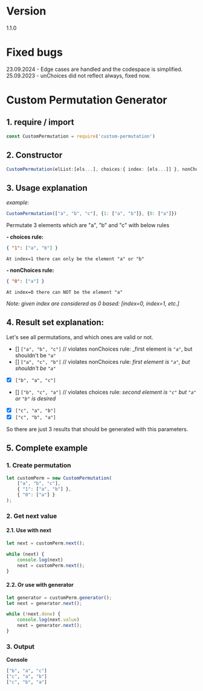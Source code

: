 # Version
1.1.0

# Fixed bugs
23.09.2024 - Edge cases are handled and the codespace is simplified.
25.09.2023 - unChoices did not reflect always, fixed now.

# Custom Permutation Generator

## 1. require / import
```ts
const CustomPermutation = require('custom-permutation')
```

## 2. Constructor
```ts
CustomPermutation(elList:[els...], choices:{ index: [els...]] }, nonChoices:{ index: [els...]] })
```

## 3. Usage explanation

_example:_

```ts
CustomPermutation(["a", "b", "c"], {1: ["a", "b"]}, {0: ["a"]})
```

Permutate 3 elements which are "a", "b" and "c" with below rules

__- choices rule:__
```json
{ "1": ["a", "b"] }
```

    At index=1 there can only be the element "a" or "b"

__- nonChoices rule:__
```json
{ "0": ["a"] }
```

    At index=0 there can NOT be the element "a"

_Note: given index are considered as 0 based: [index=0, index=1, etc.]_

## 4. Result set explanation:

Let's see all permutations, and which ones are valid or not.
- [] `["a", "b", "c"]` // violates nonChoices rule: _first element is `"a"`, but shouldn't be `"a"`
- [] `["a", "c", "b"]` // violates nonChoices rule: _first element is `"a"`, but shouldn't be `"a"`_
- [x] `["b", "a", "c"]`
- [] `["b", "c", "a"]` // violates choices rule: _second element is `"c"` but `"a"` or `"b"` is desired_
- [x] `["c", "a", "b"]`
- [x] `["c", "b", "a"]`

So there are just 3 results that should be generated with this parameters.

## 5. Complete example

### 1. Create permutation

```ts
let customPerm = new CustomPermutation(
    ["a", "b", "c"],
    { "1": ["a", "b"] },
    { "0": ["a"] }
);
```

### 2. Get next value

#### 2.1. Use with next

```ts
let next = customPerm.next();

while (next) {
    console.log(next)
    next = customPerm.next();
}
```

#### 2.2. Or use with generator

```ts
let generator = customPerm.generator();
let next = generator.next();

while (!next.done) {
    console.log(next.value)
    next = generator.next();
}
```

### 3. Output

__Console__

```sh
["b", "a", "c"]
["c", "a", "b"]
["c", "b", "a"]
```